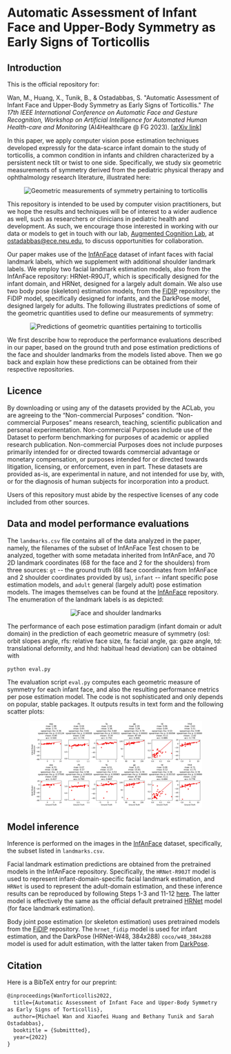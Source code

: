 # Automatic Assessment of Infant Face and Upper-Body Symmetry as Early Signs of Torticollis

## Introduction 
This is the official repository for:

Wan, M., Huang, X., Tunik, B., & Ostadabbas, S.  "Automatic Assessment of Infant Face and Upper-Body Symmetry as Early Signs of Torticollis." *The 17th IEEE International Conference on Automatic Face and Gesture Recognition, Workshop on Artificial Intelligence for Automated Human Health-care and Monitoring* (AI4Healthcare @ FG 2023). [[arXiv link]()]

In this paper, we apply computer vision pose estimation techniques developed expressly for the data-scarce infant domain to the study of torticollis, a common condition in infants and children characterized by a persistent neck tilt or twist to one side. Specifically, we study six geometric measurements of symmetry derived from the pediatric physical therapy and ophthalmology research literature, illustrated here:

<div align="center">
<img src="geometric-quantities.jpg" alt="Geometric measurements of symmetry pertaining to torticollis" width="400"/>
</div>

This repository is intended to be used by computer vision practitioners, but we hope the results and techniques will be of interest to a wider audience as well, such as researchers or clinicians in pediatric health and development. As such, we encourage those interested in working with our data or models to get in touch with our lab, [Augmented Cognition Lab](https://web.northeastern.edu/ostadabbas/), at <ostadabbas@ece.neu.edu>, to discuss opportunities for collaboration.

Our paper makes use of the [InfAnFace](https://github.com/ostadabbas/Infant-Facial-Landmark-Detection-and-Tracking) dataset of infant faces with facial landmark labels, which we supplement with additional shoulder landmark labels. We employ two facial landmark estimation models, also from the InfAnFace repository: HRNet-R90JT, which is specifically designed for the infant domain, and HRNet, designed for a largely adult domain. We also use two body pose (skeleton) estimation models, from the [FiDIP](https://github.com/ostadabbas/Infant-Pose-Estimation) repository: the FiDIP model, specifically designed for infants, and the DarkPose model, designed largely for adults. The following illustrates predictions of some of the geometric quantities used to define our measurements of symmetry:

<div align="center">
<img src="predictions.jpg" alt="Predictions of geometric quantities pertaining to torticollis" width="400"/>
</div>

We first describe how to reproduce the performance evaluations described in our paper, based on the ground truth and pose estimation predictions of the face and shoulder landmarks from the models listed above. Then we go back and explain how these predictions can be obtained from their respective repositories.

## Licence

By downloading or using any of the datasets provided by the ACLab, you are agreeing to the “Non-commercial Purposes” condition. “Non-commercial Purposes” means research, teaching, scientific publication and personal experimentation. Non-commercial Purposes include use of the Dataset to perform benchmarking for purposes of academic or applied research publication. Non-commercial Purposes does not include purposes primarily intended for or directed towards commercial advantage or monetary compensation, or purposes intended for or directed towards litigation, licensing, or enforcement, even in part. These datasets are provided as-is, are experimental in nature, and not intended for use by, with, or for the diagnosis of human subjects for incorporation into a product.

Users of this repository must abide by the respective licenses of any code included from other sources.

## Data and model performance evaluations

The `landmarks.csv` file contains all of the data analyzed in the paper, namely, the filenames of the subset of InfAnFace Test chosen to be analyzed, together with some metadata inherited from InfAnFace, and 70 2D landmark coordinates (68 for the face and 2 for the shoulders) from three sources: `gt` -- the ground truth (68 face coordinates from InfAnFace and 2 shoulder coordinates provided by us), `infant` -- infant specific pose estimation models, and `adult` general (largely adult) pose estimation models. The images themselves can be found at the [InfAnFace](https://github.com/ostadabbas/Infant-Facial-Landmark-Detection-and-Tracking) repository. The enumeration of the landmark labels is as depicted:

<div align="center">
<img src="face-numbers.jpg" alt="Face and shoulder landmarks" width="400"/>
</div>

The performance of each pose estimation paradigm (infant domain or adult domain) in the prediction of each geometric measure of symmetry (osl: orbit slopes angle, rfs: relative face size, fa: facial angle, ga: gaze angle, td: translational deformity, and hhd: habitual head deviation) can be obtained with 

````
python eval.py
````

The evaluation script `eval.py` computes each geometric measure of symmetry for each infant face, and also the resulting performance metrics per pose estimation model. The code is not sophisticated and only depends on popular, stable packages. It outputs results in text form and the following scatter plots:

<div align="center">
<img src="scatter.jpg" alt="Prediction performance and scatter plots" width="400"/>
</div>

## Model inference

Inference is performed on the images in the [InfAnFace](https://github.com/ostadabbas/Infant-Facial-Landmark-Detection-and-Tracking) dataset, specifically, the subset listed in `landmarks.csv`.

Facial landmark estimation predictions are obtained from the pretrained models in the InfAnFace repository. Specifically, the `HRNet-R90JT` model is used to represent infant-domain-specific facial landmark estimation, and `HRNet` is used to represent the adult-domain estimation, and these inference results can be reproduced by following Steps 1-3 and 11-12 [here](https://github.com/ostadabbas/Infant-Facial-Landmark-Detection-and-Tracking#facial-landmark-estimation-models). The latter model is effectively the same as the official default pretrained [HRNet](https://github.com/HRNet/HRNet-Facial-Landmark-Detection) model (for face landmark estimation). 

Body joint pose estimation (or skeleton estimation) uses pretrained models from the [FiDIP](https://github.com/ostadabbas/Infant-Pose-Estimation) repository. The `hrnet_fidip` model is used for infant estimation, and the DarkPose (HRNet-W48, 384x288) `coco/w48_384x288` model is used for adult estimation, with the latter taken from [DarkPose](https://github.com/ilovepose/DarkPose).

## Citation
Here is a BibTeX entry for our preprint:
````
@inproceedings{WanTorticollis2022,
  title={Automatic Assessment of Infant Face and Upper-Body Symmetry as Early Signs of Torticollis},
  author={Michael Wan and Xiaofei Huang and Bethany Tunik and Sarah Ostadabbas},
  booktitle = {Submittted},
  year={2022}
}
````
